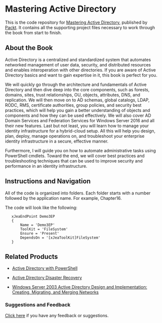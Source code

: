 # Mastering Active Directory
This is the code repository for [Mastering Active Directory](https://www.packtpub.com/networking-and-servers/mastering-active-directory?utm_source=github&utm_medium=repository&utm_campaign=9781787289352), published by [Packt](https://www.packtpub.com/?utm_source=github). It contains all the supporting project files necessary to work through the book from start to finish.
## About the Book
Active Directory is a centralized and standardized system that automates networked management of user data, security, and distributed resources and enables interoperation with other directories. If you are aware of Active Directory basics and want to gain expertise in it, this book is perfect for you. 

We will quickly go through the architecture and fundamentals of Active Directory and then dive deep into the core components, such as forests, domains, sites, trust relationships, OU, objects, attributes, DNS, and replication. We will then move on to AD schemas, global catalogs, LDAP, RODC, RMS, certificate authorities, group policies, and security best practices, which will help you gain a better understanding of objects and components and how they can be used effectively. We will also cover AD Domain Services and Federation Services for Windows Server 2016 and all their new features. Last but not least, you will learn how to manage your identity infrastructure for a hybrid-cloud setup. All this will help you design, plan, deploy, manage operations on, and troubleshoot your enterprise identity infrastructure in a secure, effective manner. 

Furthermore, I will guide you on how to automate administrative tasks using PowerShell cmdlets. Toward the end, we will cover best practices and troubleshooting techniques that can be used to improve security and performance in an identity infrastructure.
## Instructions and Navigation
All of the code is organized into folders. Each folder starts with a number followed by the application name. For example, Chapter16.



The code will look like the following:
```
   xJeaEndPoint Demo3EP
   {
       Name = 'Demo3EP'
       ToolKit = 'FileSystem'
       Ensure = 'Present'
       DependsOn = '[xJeaToolKit]FileSystem'
   }
```



## Related Products
* [Active Directory with PowerShell](https://www.packtpub.com/networking-and-servers/active-directory-powershell?utm_source=github&utm_medium=repository&utm_campaign=9781782175995)

* [Active Directory Disaster Recovery](https://www.packtpub.com/networking-and-servers/active-directory-disaster-recovery?utm_source=github&utm_medium=repository&utm_campaign=9781847193278)

* [Windows Server 2003 Active Directory Design and Implementation: Creating, Migrating, and Merging Networks](https://www.packtpub.com/networking-and-servers/windows-server-2003-active-directory-design-and-implementation-creating-migra?utm_source=github&utm_medium=repository&utm_campaign=9781904811084)

### Suggestions and Feedback
[Click here](https://docs.google.com/forms/d/e/1FAIpQLSe5qwunkGf6PUvzPirPDtuy1Du5Rlzew23UBp2S-P3wB-GcwQ/viewform) if you have any feedback or suggestions.

